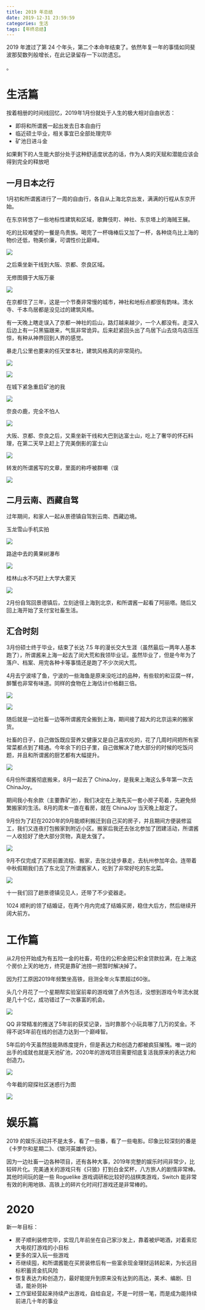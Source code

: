 ```yaml
---
title: 2019 年总结
date: 2019-12-31 23:59:59
categories: 生活
tags: [年终总结]
---
```


2019 年渡过了第 24 个年头，第二个本命年结束了。依然年复一年的事情如同斐波那契数列般增长，在此记录留存一下以防遗忘。

<!--more-->。

# 生活篇

按着相册的时间线回忆，2019年1月份就处于人生的极大相对自由状态：

* 即将和所谓酱一起出发去日本自由行
* 临近硕士毕业，相关事宜已全部处理完毕
* 矿池日进斗金

如果剩下的人生能大部分处于这种舒适度状态的话，作为人类的天赋和潜能应该会得到完全的释放吧

## 一月日本之行

1月初和所谓酱进行了一周的自由行，各自从上海北京出发，满满的行程从东京开始。

在东京转悠了一些地标性建筑和区域，歌舞伎町、神社、东京塔上的海贼王展。

吃的比较难望的一餐是鸟贵族。喝完了一杯嗨棒后又加了一杯，各种烧鸟比上海的物价还低，物美价廉，可谓性价比巅峰。

![](https://wx3.sinaimg.cn/large/989ea82cgy1gage7crbvbj218w0u0dog.jpg)

之后乘坐新干线到大阪、京都、奈良区域。

无修图摄于大阪万豪

![](https://wx4.sinaimg.cn/large/989ea82cgy1gagunzi0i0j218w0tz4fn.jpg)

在京都住了三年，这是一个节奏非常慢的城市，神社和地标点都很有韵味。清水寺、千本鸟居都是没见过的建筑风格。

有一天晚上瞎走误入了京都一神社的后山，路灯越来越少，一个人都没有。走深入后边上有一只黑猫跟来，气氛非常诡异。后来赶紧回头出了鸟居下山去烧鸟店压压惊，有种从神界回到人界的感觉。

暴走几公里也要来的任天堂本社，建筑风格真的非常简约。

![](https://wx4.sinaimg.cn/large/989ea82cgy1gage13rfvmj20rt0rt119.jpg)

![](https://wx4.sinaimg.cn/large/989ea82cgy1gage7g7tg2j218w0u0wnx.jpg)

在城下紧急重启矿池的我

![](https://wx3.sinaimg.cn/large/989ea82cgy1gaguw8pm67j218w0u0qhh.jpg)

奈良の鹿，完全不怕人

![](https://wx2.sinaimg.cn/large/989ea82cgy1gage0zst0cj213y0u0kjl.jpg)

大阪、京都、奈良之后，又乘坐新干线和大巴到达富士山，吃上了奢华的怀石料理，在第二天早上赶上了完美倒影的富士山

![](https://wx1.sinaimg.cn/large/989ea82cgy1gage19tfwdj21400u01kx.jpg)

转发的所谓酱写的文章，里面的称呼被群嘲（误

![](https://wx2.sinaimg.cn/large/989ea82cgy1gage1qxyagj20ku1120zr.jpg)

## 二月云南、西藏自驾

过年期间，和家人一起从景德镇自驾到云南、西藏边境。

玉龙雪山手机实拍

![](https://wx2.sinaimg.cn/large/989ea82cgy1gage3zstu6j21400u07wi.jpg)

路途中去的黄果树瀑布

![](https://wx3.sinaimg.cn/large/989ea82cgy1gage2rpcgmj21400u0b2a.jpg)

桂林山水不巧赶上大学大雾天

![](https://wx1.sinaimg.cn/large/989ea82cgy1gage250qfaj21400u0qv5.jpg)

2月份自驾回景德镇后，立刻途径上海到北京，和所谓酱一起看了阿丽塔。随后又回上海开始了支付宝社畜生活。

## 汇合时刻

3月份硕士终于毕业，结束了长达 7.5 年的漫长交大生涯（虽然最后一两年人基本跑了），所谓酱来上海一起去了闵大荒和我领毕业证。虽然毕业了，但是今年为了落户、档案、用完各种卡等事情还是跑了不少次闵大荒。

4月去宁波嗦了鱼，宁波的一些海鱼是原来没吃过的品种，有些软的和豆腐一样，醉蟹也非常有味道。同样的食物在上海估计价格翻三倍。

![](https://wx4.sinaimg.cn/large/989ea82cgy1gagelg6kzej218w0u04cb.jpg)

![](https://wx2.sinaimg.cn/large/989ea82cgy1gagel9ji68j218w0u0n6l.jpg)

随后就是一边社畜一边等所谓酱完全搬到上海，期间接了超大的北京运来的搬家货。

社畜的日子，自己做饭既应营养又健康又是自己喜欢吃的，花了几周时间把所有家常菜都点到了精通。今年余下的日子里，自己做解决了绝大部分的时候的吃饭问题，并且和所谓酱的厨艺都有大幅提升。

![](https://wx1.sinaimg.cn/large/989ea82cgy1gage64mpsaj21400u0kjl.jpg)

6月份所谓酱彻底搬来，8月一起去了 ChinaJoy，是我来上海这么多年第一次去 ChinaJoy。

期间我小有余款（主要靠矿池），我们决定在上海先买一套小房子苟着，先避免频繁搬家的生活。8月的周末一直在看房，就在 ChinaJoy 当天晚上敲定了。

9月份为了赶在2020年的9月能顺利搬迁到自己买的房子，并且期间方便装修监工，我们又连夜打包搬家到附近小区。搬家后我还去张北参加了团建活动，所谓酱一人收拾好了绝大部分货物，真是太强了。

![](https://wx2.sinaimg.cn/large/989ea82cgy1gage6lfkvdj20u01401kx.jpg)

9月不仅完成了买房前置流程、搬家，去张北徒步暴走，去杭州参加年会。连带着中秋假期我们去了东北见了所谓酱家人，吃到了非常好吃的东北菜。

![](https://wx4.sinaimg.cn/large/989ea82cgy1gagelxkhsfj20u01404qq.jpg)

十一我们回了趟景德镇见见人，还带了不少瓷器走。

1024 顺利的领了结婚证，在两个月内完成了结婚买房，稳住大后方，然后继续开阔大前方。

# 工作篇

从2月份开始成为有五险一金的社畜，苟住的公积金把公积金贷款拉满，在上海这个房价上天的地方，终究是靠矿池捞一把暂时解决掉了。

因为打工原因2019年频繁坐高铁，目测全年火车票超过60张。

头几个月花了一个星期帮实验室前辈的游戏做了点外包活，没想到游戏今年流水就是几十个亿，成功错过了一次暴富的机会。

![](https://wx4.sinaimg.cn/large/989ea82cgy1gage5d58wtj21400u0qv5.jpg)

QQ 非常精准的推送了5年前的获奖记录，当时靠那个小玩具哪了几万的奖金。不得不说5年前在线的创造力达到一个巅峰智。

5年后的今天虽然技能熟练度提升，但是表达力和创造力都被疯狂摧残。唯一说的出手的成就也就是天池矿池，2020年的游戏项目需要彻底复活我原来的表达力和创造力。

![](https://wx2.sinaimg.cn/large/989ea82cgy1gage6bjeywj20ku112nl3.jpg)

今年截的窥探社区迷惑行为图

![](https://wx1.sinaimg.cn/large/989ea82cgy1gage0qzporj20b8055q33.jpg)

# 娱乐篇

2019 的娱乐活动并不是太多，看了一些番，看了一些电影。印象比较深刻的番是《卡罗尔和星期二》、《银河英雄传说》。

因为一边社畜一边各种项目，还有各种大事，2019年完整的娱乐时间非常少，比较碎片化。完美通关的游戏只有《只狼》打到白金奖杯，八方旅人的剧情非常棒。其他时间玩的是一些 Roguelike 游戏调研和比较好的战棋类游戏，Switch 能非常有效的利用地铁、高铁上的碎片化时间打游戏还是非常棒的。

# 2020

新一年目标：

* 房子顺利装修完毕，实现几年前坐在自己家沙发上，靠着被炉喝酒，对着索尼大电视打游戏的小目标
* 更多的深入玩一些游戏
* 币继续囤，和所谓酱能在买房装修后有一些富余现金理财运转起来，为长远目标积蓄资金抗风险
* 恢复表达力和创造力，最好能提升到原来没有达到的高达，美术、编剧、日语，能补则补
* 工作室经营起来持续产出游戏，自给自足，不是一时捞一笔，而是成为能持续前进几十年的事业

